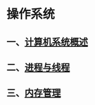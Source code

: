 # 操作系统

## 一、[计算机系统概述](./1_%E6%93%8D%E4%BD%9C%E7%B3%BB%E7%BB%9F%E6%A6%82%E8%BF%B0/readme.md)

## 二、[进程与线程](./2_%E8%BF%9B%E7%A8%8B%E4%B8%8E%E7%BA%BF%E7%A8%8B/readme.md)

## 三、[内存管理](./3_%E5%86%85%E5%AD%98%E7%AE%A1%E7%90%86/readme.md)
